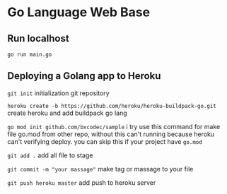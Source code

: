 # Go Language Web Base

## Run localhost
`go run main.go`

## Deploying a Golang app to Heroku

`git init` initialization git repository

`heroku create -b https://github.com/heroku/heroku-buildpack-go.git` create heroku and add buildpack go lang

`go mod init github.com/bxcodec/sample` i try use this command for make file go.mod from other repo, without this can't running because heroku can't verifying deploy. you can skip this if your project have `go.mod`

`git add .` add all file to stage

`git commit -m "your massage"` make tag or massage to your file

`git push heroku master` add push to heroku server